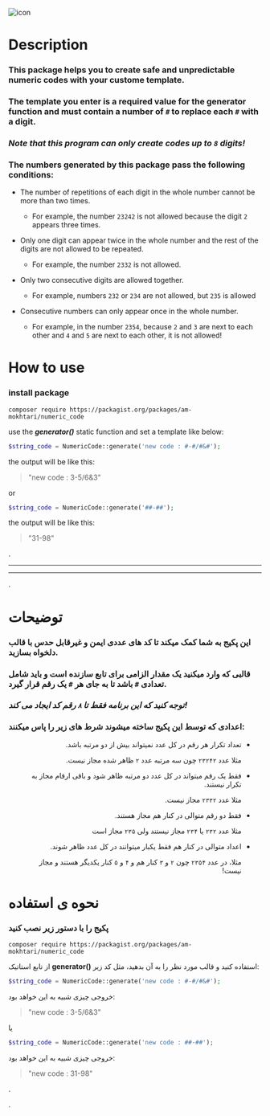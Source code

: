 
![icon](https://i.imgur.com/x91V9lA.jpg)

# Description
### This package helps you to create safe and unpredictable numeric codes with your custome template.  
### The template you enter is a required value for the generator function and must contain a number of `#` to replace each `#` with a digit.

### _Note that this program can only create codes up to `8` digits!_

### The numbers generated by this package pass the following conditions:

- The number of repetitions of each digit in the whole number cannot be more than two times.

  - For example, the number `23242` is not allowed because the digit `2` appears three times.

- Only one digit can appear twice in the whole number and the rest of the digits are not allowed to be repeated.

  - For example, the number `2332` is not allowed.

- Only two consecutive digits are allowed together.

  - For example, numbers `232` or `234` are not allowed, but `235` is allowed

- Consecutive numbers can only appear once in the whole number.

  - For example, in the number `2354`, because `2` and `3` are next to each other and `4` and `5` are next to each other, it is not allowed!

# How to use
### install package
```
composer require https://packagist.org/packages/am-mokhtari/numeric_code
```

use the ***generator()*** static function and set a template like below:
```php
$string_code = NumericCode::generate('new code : #-#/#&#');
```
the output will be like this:
> "new code : 3-5/6&3"

or

```php
$string_code = NumericCode::generate('##-##');
```
the output will be like this:
> "31-98"

.

----
----

.


# توضیحات
### این پکیج به شما کمک میکند تا کد های عددی ایمن و غیرقابل حدس با قالب دلخواه بسازید.  
### قالبی که وارد میکنید یک مقدار الزامی برای تابع سازنده است و باید شامل تعدادی `#` باشد تا به جای هر `#` یک رقم قرار گیرد.

### *توجه کنید که این برنامه فقط تا `۸` رقم کد ایجاد می کند!*

### اعدادی که توسط این پکیج ساخته میشوند شرط های زیر را پاس میکنند:
<ul dir="rtl">
<li>

  تعداد تکرار هر رقم در کل عدد نمیتواند بیش از دو مرتبه باشد.
  
  مثلا عدد `۲۳۲۴۲` چون سه مرتبه عدد `۲` ظاهر شده مجاز نیست.
</li>
<li>

  فقط یک رقم میتواند در کل عدد دو مرتبه ظاهر شود و باقی ارقام مجاز به تکرار نیستند.
  
  مثلا عدد `۲۳۳۲` مجاز نیست.
</li>
<li>

  فقط دو رقم متوالی در کنار هم مجاز هستند.
  
  مثلا عدد `۲۳۲` یا `۲۳۴` مجاز نیستند ولی `۲۳۵` مجاز است
</li>
<li>

  اعداد متوالی در کنار هم فقط یکبار میتوانند در کل عدد ظاهر شوند.
  
  مثلا، در عدد `۲۳۵۴` چون `۲` و `۳` کنار هم و `۴` و `۵` کنار یکدیگر هستند و مجاز نیست!
</li>
</ul>

# نحوه ی استفاده
### پکیج را با دستور زیر نصب کنید
```
composer require https://packagist.org/packages/am-mokhtari/numeric_code
```

از تابع استاتیک **generator()** استفاده کنید و قالب مورد نظر را به آن بدهید، مثل کد زیر:
```php
$string_code = NumericCode::generate('new code : #-#/#&#');
```
خروجی چیزی شبیه به این خواهد بود:
> "new code : 3-5/6&3"

یا

```php
$string_code = NumericCode::generate('new code : ##-##');
```
خروجی چیزی شبیه به این خواهد بود:
> "new code : 31-98"

.

.
